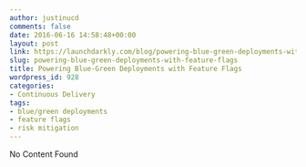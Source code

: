 ```yaml
---
author: justinucd
comments: false
date: 2016-06-16 14:58:48+00:00
layout: post
link: https://launchdarkly.com/blog/powering-blue-green-deployments-with-feature-flags/
slug: powering-blue-green-deployments-with-feature-flags
title: Powering Blue-Green Deployments with Feature Flags
wordpress_id: 928
categories:
- Continuous Delivery
tags:
- blue/green deployments
- feature flags
- risk mitigation
---
```


No Content Found
